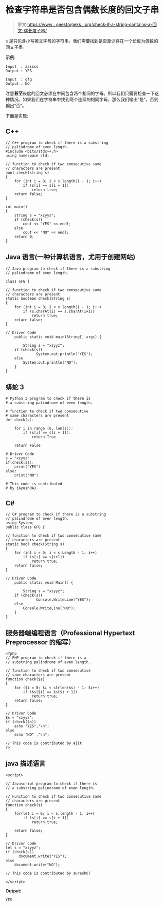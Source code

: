# 检查字符串是否包含偶数长度的回文子串

> 原文:[https://www . geesforgeks . org/check-if-a-string-contains-a-回文-偶长度子串/](https://www.geeksforgeeks.org/check-if-a-string-contains-a-palindromic-sub-string-of-even-length/)

s 是只包含小写英文字母的字符串。我们需要找到是否至少存在一个长度为偶数的回文子串。

**示例:**

```
Input  : aassss
Output : YES

Input  : gfg
Output : NO
```

注意**甚至**长度的回文必须在中间包含两个相同的字母。所以我们只需要检查一下这种情况。如果我们在字符串中找到两个连续的相同字母，那么我们输出“是”，否则输出“否”。

下面是实现:

## C++

```
// C++ program to check if there is a substring
// palindrome of even length.
#include <bits/stdc++.h>
using namespace std;

// function to check if two consecutive same
// characters are present
bool check(string s)
{
    for (int i = 0; i < s.length() - 1; i++)
        if (s[i] == s[i + 1])
            return true;
    return false;
}

int main()
{
    string s = "xzyyz";
    if (check(s))
        cout << "YES" << endl;
    else
        cout << "NO" << endl;
    return 0;
}
```

## Java 语言(一种计算机语言，尤用于创建网站)

```
// Java program to check if there is a substring
// palindrome of even length.

class GFG {

// function to check if two consecutive same
// characters are present
static boolean check(String s)
{
    for (int i = 0; i < s.length() - 1; i++)
        if (s.charAt(i) == s.charAt(i+1))
            return true;
    return false;
}

// Driver Code
    public static void main(String[] args) {

        String s = "xzyyz";
    if (check(s))
              System.out.println("YES");
    else
        System.out.println("NO");
    }
}
```

## 蟒蛇 3

```
# Python 3 program to check if there is
# a substring palindrome of even length.

# function to check if two consecutive
# same characters are present
def check(s):

    for i in range (0, len(s)):
        if (s[i] == s[i + 1]):
            return True

    return False

# Driver Code
s = "xzyyz"
if(check(s)):
    print("YES")
else:
    print("NO")

# This code is contributed
# by iAyushRAJ
```

## C#

```
// C# program to check if there is a substring
// palindrome of even length.
using System;
public class GFG {

// function to check if two consecutive same
// characters are present
static bool check(String s)
{
    for (int i = 0; i < s.Length - 1; i++)
        if (s[i] == s[i+1])
            return true;
    return false;
}

// Driver Code
    public static void Main() {

        String s = "xzyyz";
    if (check(s))
              Console.WriteLine("YES");
    else
        Console.WriteLine("NO");
    }
}
```

## 服务器端编程语言（Professional Hypertext Preprocessor 的缩写）

```
<?php
// PHP program to check if there is a
// substring palindrome of even length.

// function to check if two consecutive
// same characters are present
function check($s)
{
    for ($i = 0; $i < strlen($s) - 1; $i++)
        if ($s[$i] == $s[$i + 1])
            return true;
    return false;
}

// Driver Code
$s = "xzyyz";
if (check($s))
    echo "YES","\n";
else
    echo "NO" ,"\n";

// This code is contributed by ajit
?>
```

## java 描述语言

```
<script>

// Javascript program to check if there is
// a substring palindrome of even length.

// Function to check if two consecutive same
// characters are present
function check(s)
{
    for(let i = 0; i < s.length - 1; i++)
        if (s[i] == s[i + 1])
            return true;

    return false;
}

// Driver code
let s = "xzyyz";
if (check(s))
      document.write("YES");
else
    document.write("NO");

// This code is contributed by suresh07

</script>
```

**Output:** 

```
YES
```
